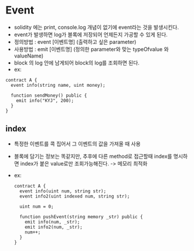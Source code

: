 # Event

- solidity 에는 print, console.log 개념이 없기에 event라는 것을 발생시킨다.
- event가 발생하면 log가 블록에 저장되어 언제든지 가공할 수 있게 된다.
- 정의방법 : event [이벤트명] (출력하고 싶은 parameter)
- 사용방법 : emit [이벤트명] (정의한 parameter와 맞는 typeOfvalue 와 valueName)
- block 의 log 안에 남게되어 block의 log를 조회하면 된다.
- ex:

```solidity
contract A {
  event info(string name, uint money);

  function sendMoney() public {
    emit info("KYJ", 200);
  }
}
```

## index

- 특정한 이벤트를 콕 집어서 그 이벤트의 값을 가져올 때 사용
- 블록에 담기는 정보는 똑같지만, 추후에 다른 method로 접근할때 index를 명시하면 index가 붙은 value로만 조회가능해진다. -> 메모리 최적화
- ex:

  ```solidity
  contract A {
    event info(uint num, string str);
    event info2(uint indexed num, string str);

    uint num = 0;

    function pushEvent(string memory _str) public {
      emit info(num, _str);
      emit info2(num, _str);
      num++;
    }
  }
  ```
